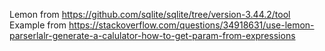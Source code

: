 Lemon from https://github.com/sqlite/sqlite/tree/version-3.44.2/tool
Example from https://stackoverflow.com/questions/34918631/use-lemon-parserlalr-generate-a-calulator-how-to-get-param-from-expressions
